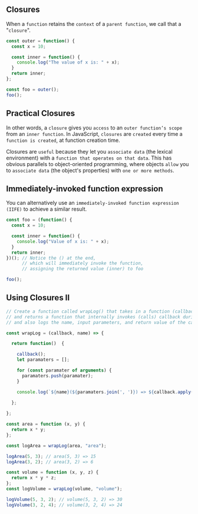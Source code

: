 ## Closures

When a `function` retains the `context` of a `parent function`, we call that a "`closure`".

```javascript
const outer = function() {
  const x = 10;

  const inner = function() {
    console.log("The value of x is: " + x);
  }
  return inner;
};

const foo = outer();
foo();
```
## Practical Closures

In other words, a `closure` gives you `access` to an `outer function’s scope` from an `inner function`. In JavaScript, `closures` are `created` every time a `function is created`, at function creation time.

Closures are `useful` because they let you `associate data` (the lexical environment) with a `function that operates on that data`. This has obvious parallels to object-oriented programming, where objects `allow` you to `associate data` (the object's properties) with `one or more methods`.

## Immediately-invoked function expression

You can alternatively use an `immediately-invoked function expression (IIFE)` to achieve a similar result.

```javascript
const foo = (function() {
  const x = 10;

  const inner = function() {
    console.log("Value of x is: " + x);
  }
  return inner;
})(); // Notice the () at the end,
      // which will immediately invoke the function,
      // assigning the returned value (inner) to foo

foo();
```

## Using Closures II

```javascript
// Create a function called wrapLog() that takes in a function (callback) and a string (name)
// and returns a function that internally invokes (calls) callback during its execution 
// and also logs the name, input parameters, and return value of the callback function.

const wrapLog = (callback, name) => {

  return function()  {

    callback();
    let paramaters = [];

    for (const paramater of arguments) {
      paramaters.push(paramater);
    }

    console.log(`${name}(${paramaters.join(', ')}) => ${callback.apply(null, paramaters)}`);
    
  };

};

const area = function (x, y) {
  return x * y;
};

const logArea = wrapLog(area, "area");

logArea(5, 3); // area(5, 3) => 15
logArea(3, 2); // area(3, 2) => 6

const volume = function (x, y, z) {
  return x * y * z;
};
const logVolume = wrapLog(volume, "volume");

logVolume(5, 3, 2); // volume(5, 3, 2) => 30
logVolume(3, 2, 4); // volume(3, 2, 4) => 24
```